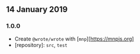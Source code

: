 ## 14 January 2019

### 1.0.0

- Create `@wrote/wrote` with [`mnp`][https://mnpjs.org]
- [repository]: `src`, `test`
